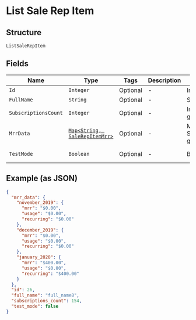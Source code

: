 
# List Sale Rep Item

## Structure

`ListSaleRepItem`

## Fields

| Name | Type | Tags | Description | Getter | Setter |
|  --- | --- | --- | --- | --- | --- |
| `Id` | `Integer` | Optional | - | Integer getId() | setId(Integer id) |
| `FullName` | `String` | Optional | - | String getFullName() | setFullName(String fullName) |
| `SubscriptionsCount` | `Integer` | Optional | - | Integer getSubscriptionsCount() | setSubscriptionsCount(Integer subscriptionsCount) |
| `MrrData` | [`Map<String, SaleRepItemMrr>`](../../doc/models/sale-rep-item-mrr.md) | Optional | - | Map<String, SaleRepItemMrr> getMrrData() | setMrrData(Map<String, SaleRepItemMrr> mrrData) |
| `TestMode` | `Boolean` | Optional | - | Boolean getTestMode() | setTestMode(Boolean testMode) |

## Example (as JSON)

```json
{
  "mrr_data": {
    "november_2019": {
      "mrr": "$0.00",
      "usage": "$0.00",
      "recurring": "$0.00"
    },
    "december_2019": {
      "mrr": "$0.00",
      "usage": "$0.00",
      "recurring": "$0.00"
    },
    "january_2020": {
      "mrr": "$400.00",
      "usage": "$0.00",
      "recurring": "$400.00"
    }
  },
  "id": 26,
  "full_name": "full_name8",
  "subscriptions_count": 154,
  "test_mode": false
}
```


